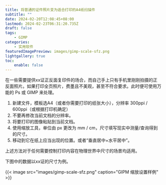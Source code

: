 ```yaml
---
title: 将普通的证件照片变为适合打印的A4纸扫描件
subtitle: ""
date: 2024-02-20T12:08:45+08:00
lastmod: 2024-02-23T06:31:20.735Z
draft: false
tags:
    - GIMP
categories:
    - 实用软件
featuredImagePreview: images/gimp-scale-sfz.png
lightgallery: true
toc:
    enable: false
---
```


在一些需要提供xx证正反面复印件的场合，而自己手上只有手机里刚刚拍摄的正反面照片。如果打印全页照片，费墨且不美观，甚至不符合要求。此时便可使用万能的 Ps 或 GIMP 来处理。

<!--more-->

1. 新建文件，模板选A4（或者你需要打印的纸张大小），分辨率 300ppi / 600ppi（或根据打印机确定）
2. 不要再修改当前文档的分辨率。
3. 将要打印的图像粘贴到当前文档。
4. 使用缩放工具，单位由 px 更改为 mm / cm，尺寸填写现实中测量/查询得到的尺寸。
5. 移动到它在纸上应当出现的位置。或者“垂直居中+水平居中”。

上述方法对于任何需要控制打印内容在物理世界中尺寸的场景均适用。

下图中的数据以xx证的尺寸为例。

{{< image src="images/gimp-scale-sfz.png" caption="GIPM 缩放设置样例" >}}
